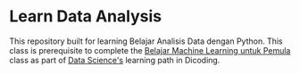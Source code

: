 # Learn Data Analysis

This repository built for learning Belajar Analisis Data dengan Python. This class is prerequisite to complete the [Belajar Machine Learning untuk Pemula](https://www.dicoding.com/academies/184-belajar-machine-learning-untuk-pemula) class as part of [Data Science's](https://www.dicoding.com/learningpaths/60) learning path in Dicoding.
